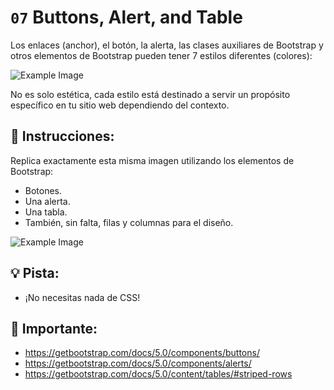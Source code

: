 # `07` Buttons, Alert, and Table

Los enlaces (anchor), el botón, la alerta, las clases auxiliares de Bootstrap y otros elementos de Bootstrap pueden tener 7 estilos diferentes (colores):

![Example Image](../../.learn/assets/07-buttons-alert-and-table-img1.png?raw=true)

No es solo estética, cada estilo está destinado a servir un propósito específico en tu sitio web dependiendo del contexto.


## 📝 Instrucciones:

Replica exactamente esta misma imagen utilizando los elementos de Bootstrap: 

- Botones.
- Una alerta.
- Una tabla.
- También, sin falta, filas y columnas para el diseño.

![Example Image](../../.learn/assets/07-buttons-alert-and-table-result.png?raw=true)

## 💡 Pista:

+ ¡No necesitas nada de CSS!

## 🔎 Importante:

- https://getbootstrap.com/docs/5.0/components/buttons/
- https://getbootstrap.com/docs/5.0/components/alerts/
- https://getbootstrap.com/docs/5.0/content/tables/#striped-rows
